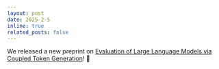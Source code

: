 ```yaml
---
layout: post
date: 2025-2-5
inline: true
related_posts: false
---
```


We released a new preprint on [Evaluation of Large Language Models via Coupled Token Generation](https://arxiv.org/abs/2502.01754)! 📜
